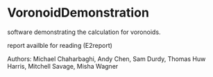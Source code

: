# VoronoidDemonstration
software demonstrating the calculation for voronoids.

report availble for reading (E2report)

Authors:
        Michael Chaharbaghi,
        Andy Chen,
        Sam Durdy,
        Thomas Huw Harris,
        Mitchell Savage,
        Misha Wagner
